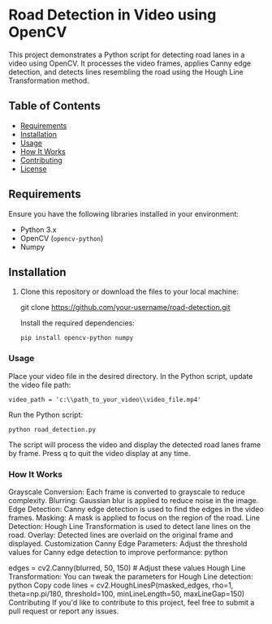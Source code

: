 # Road Detection in Video using OpenCV

This project demonstrates a Python script for detecting road lanes in a video using OpenCV. It processes the video frames, applies Canny edge detection, and detects lines resembling the road using the Hough Line Transformation method.

## Table of Contents
- [Requirements](#requirements)
- [Installation](#installation)
- [Usage](#usage)
- [How It Works](#how-it-works)
- [Contributing](#contributing)
- [License](#license)

## Requirements
Ensure you have the following libraries installed in your environment:
- Python 3.x
- OpenCV (`opencv-python`)
- Numpy

## Installation

1. Clone this repository or download the files to your local machine:
   
      git clone https://github.com/your-username/road-detection.git

   Install the required dependencies:

       pip install opencv-python numpy
### Usage
Place your video file in the desired directory. In the Python script, update the video file path:


    video_path = 'c:\\path_to_your_video\\video_file.mp4'
Run the Python script:


    python road_detection.py
The script will process the video and display the detected road lanes frame by frame. Press q to quit the video display at any time.

### How It Works
Grayscale Conversion: Each frame is converted to grayscale to reduce complexity.
Blurring: Gaussian blur is applied to reduce noise in the image.
Edge Detection: Canny edge detection is used to find the edges in the video frames.
Masking: A mask is applied to focus on the region of the road.
Line Detection: Hough Line Transformation is used to detect lane lines on the road.
Overlay: Detected lines are overlaid on the original frame and displayed.
Customization
Canny Edge Parameters: Adjust the threshold values for Canny edge detection to improve performance:
python

edges = cv2.Canny(blurred, 50, 150)  # Adjust these values
Hough Line Transformation: You can tweak the parameters for Hough Line detection:
python
Copy code
lines = cv2.HoughLinesP(masked_edges, rho=1, theta=np.pi/180, threshold=100, minLineLength=50, maxLineGap=150)
Contributing
If you'd like to contribute to this project, feel free to submit a pull request or report any issues.
